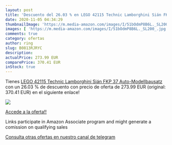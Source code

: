```yaml
---
layout: post
title: 'Descuento del 26.03 % en LEGO 42115 Technic Lamborghini Sián FKP '
date: 2020-11-05 04:34:29
thumbnailImage: 'https://m.media-amazon.com/images/I/51bOdmP8B6L._SL200_.jpg'
images: [ 'https://m.media-amazon.com/images/I/51bOdmP8B6L._SL200_.jpg' ]
comments: true
category: ofertas
author: ring
slug: B0813RJRYC
description:
actualPrice: 273.99 EUR
comparePrice: 370.41 EUR
inStock: true
---
```


Tienes [LEGO 42115 Technic Lamborghini Sián FKP 37  Auto-Modellbausatz](https://www.amazon.de/dp/B0813RJRYC/?tag=redken02-21) con un 26.03 % de descuento con precio de oferta de 273.99 EUR (original: 370.41 EUR) en el siguiente enlace!

[![](https://m.media-amazon.com/images/I/51bOdmP8B6L._SL200_.jpg)](https://www.amazon.de/dp/B0813RJRYC/?tag=redken02-21)

[Accede a la oferta!!](https://www.amazon.de/dp/B0813RJRYC/?tag=redken02-21)

Links participate in Amazon Associate program and might generate a comission on qualifying sales

[Consulta otras ofertas en nuestro canal de telegram](https://t.me/s/ofertas25)
